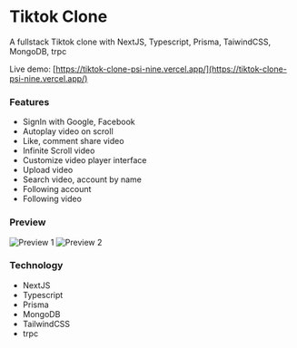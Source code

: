 # Tiktok Clone

A fullstack Tiktok clone with NextJS, Typescript, Prisma, TaiwindCSS, MongoDB, trpc

Live demo: [https://tiktok-clone-psi-nine.vercel.app/](https://tiktok-clone-psi-nine.vercel.app/)

### Features

- SignIn with Google, Facebook
- Autoplay video on scroll
- Like, comment share video
- Infinite Scroll video
- Customize video player interface
- Upload video
- Search video, account by name
- Following account
- Following video

### Preview

![Preview 1](https://res.cloudinary.com/annnn/image/upload/v1670686322/home_page_tiktok_clone_n1zfs4.png)
![Preview 2](https://res.cloudinary.com/annnn/image/upload/v1670686325/video_page_tiktok_clone_fzplvl.png)

### Technology

- NextJS
- Typescript
- Prisma
- MongoDB
- TailwindCSS
- trpc
